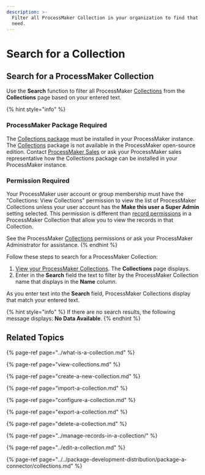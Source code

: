 ```yaml
---
description: >-
  Filter all ProcessMaker Collection in your organization to find that one you
  need.
---
```


# Search for a Collection

## Search for a ProcessMaker Collection

Use the **Search** function to filter all ProcessMaker [Collections](../what-is-a-collection.md) from the **Collections** page based on your entered text.

{% hint style="info" %}
### ProcessMaker Package Required

The [Collections package](../../package-development-distribution/package-a-connector/collections.md) must be installed in your ProcessMaker instance. The [Collections](../what-is-a-collection.md) package is not available in the ProcessMaker open-source edition. Contact [ProcessMaker Sales](mailto:sales@processmaker.com) or ask your ProcessMaker sales representative how the Collections package can be installed in your ProcessMaker instance.

### Permission Required

Your ProcessMaker user account or group membership must have the "Collections: View Collections" permission to view the list of ProcessMaker Collections unless your user account has the **Make this user a Super Admin** setting selected. This permission is different than [record permissions](configure-a-collection.md#configure-record-permissions-for-processmaker-users) in a ProcessMaker Collection that allow you to view the records in that Collection.

See the ProcessMaker [Collections](../../processmaker-administration/permission-descriptions-for-users-and-groups.md#collections) permissions or ask your ProcessMaker Administrator for assistance.
{% endhint %}

Follow these steps to search for a ProcessMaker Collection:

1. [View your ProcessMaker Collections](view-collections.md#view-all-collections). The **Collections** page displays.
2. Enter in the **Search** field the text to filter by the ProcessMaker Collection name that displays in the **Name** column.

As you enter text into the **Search** field, ProcessMaker Collections display that match your entered text.

{% hint style="info" %}
If there are no search results, the following message displays: **No Data Available**.
{% endhint %}

## Related Topics

{% page-ref page="../what-is-a-collection.md" %}

{% page-ref page="view-collections.md" %}

{% page-ref page="create-a-new-collection.md" %}

{% page-ref page="import-a-collection.md" %}

{% page-ref page="configure-a-collection.md" %}

{% page-ref page="export-a-collection.md" %}

{% page-ref page="delete-a-collection.md" %}

{% page-ref page="../manage-records-in-a-collection/" %}

{% page-ref page="../edit-a-collection.md" %}

{% page-ref page="../../package-development-distribution/package-a-connector/collections.md" %}

